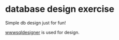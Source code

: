 # database design exercise

Simple db design just for fun!

[wwwsqldesigner](https://github.com/ssbostan/wwwsqldesigner) is used for design.
